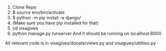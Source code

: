 1. Clone Repo
2. $ source env/bin/activate
3. $ python -m pip install -e django/ 
4. (Make sure you have pip installed for that)
5. cd visagives
6. python manage.py runserver
And it should be running on localhost:8000

All relevant code is in visagives/donate/views.py and visagives/utilities.py
